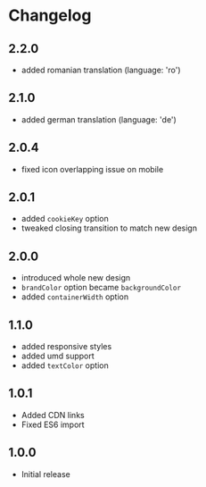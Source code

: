 # Changelog

## 2.2.0
- added romanian translation (language: 'ro')

## 2.1.0
- added german translation (language: 'de')

## 2.0.4
- fixed icon overlapping issue on mobile

## 2.0.1
- added `cookieKey` option
- tweaked closing transition to match new design

## 2.0.0
- introduced whole new design
- `brandColor` option became `backgroundColor`
- added `containerWidth` option

## 1.1.0
- added responsive styles
- added umd support
- added `textColor` option

## 1.0.1
- Added CDN links
- Fixed ES6 import

## 1.0.0
- Initial release

